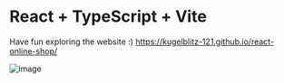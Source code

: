 # React + TypeScript + Vite

Have fun exploring the website :) https://kugelblitz-121.github.io/react-online-shop/

![image](https://github.com/KugelblitZ-121/react-online-shop/assets/82136584/6cdc811d-d202-4724-8172-d41fca6b5c5b)

